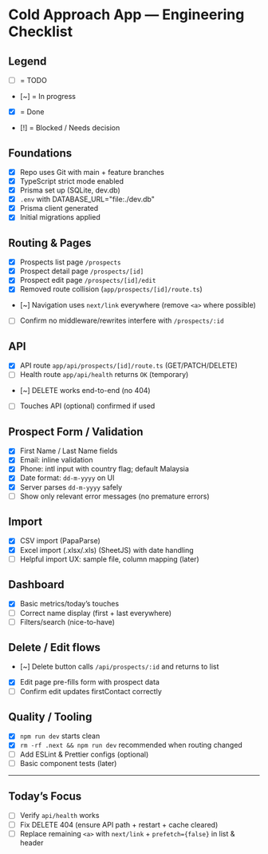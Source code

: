 # Cold Approach App — Engineering Checklist

## Legend
- [ ] = TODO
- [~] = In progress
- [x] = Done
- [!] = Blocked / Needs decision

## Foundations
- [x] Repo uses Git with main + feature branches
- [x] TypeScript strict mode enabled
- [x] Prisma set up (SQLite, dev.db)
- [x] `.env` with DATABASE_URL="file:./dev.db"
- [x] Prisma client generated
- [x] Initial migrations applied

## Routing & Pages
- [x] Prospects list page `/prospects`
- [x] Prospect detail page `/prospects/[id]`
- [x] Prospect edit page `/prospects/[id]/edit`
- [x] Removed route collision (`app/prospects/[id]/route.ts`)
- [~] Navigation uses `next/link` everywhere (remove `<a>` where possible)
- [ ] Confirm no middleware/rewrites interfere with `/prospects/:id`

## API
- [x] API route `app/api/prospects/[id]/route.ts` (GET/PATCH/DELETE)
- [ ] Health route `app/api/health` returns `OK` (temporary)
- [~] DELETE works end-to-end (no 404)
- [ ] Touches API (optional) confirmed if used

## Prospect Form / Validation
- [x] First Name / Last Name fields
- [x] Email: inline validation
- [x] Phone: intl input with country flag; default Malaysia
- [x] Date format: `dd-m-yyyy` on UI
- [x] Server parses `dd-m-yyyy` safely
- [ ] Show only relevant error messages (no premature errors)

## Import
- [x] CSV import (PapaParse)
- [x] Excel import (.xlsx/.xls) (SheetJS) with date handling
- [ ] Helpful import UX: sample file, column mapping (later)

## Dashboard
- [x] Basic metrics/today’s touches
- [ ] Correct name display (first + last everywhere)
- [ ] Filters/search (nice-to-have)

## Delete / Edit flows
- [~] Delete button calls `/api/prospects/:id` and returns to list
- [x] Edit page pre-fills form with prospect data
- [ ] Confirm edit updates firstContact correctly

## Quality / Tooling
- [x] `npm run dev` starts clean
- [x] `rm -rf .next && npm run dev` recommended when routing changed
- [ ] Add ESLint & Prettier configs (optional)
- [ ] Basic component tests (later)

---

## Today’s Focus
- [ ] Verify `api/health` works
- [ ] Fix DELETE 404 (ensure API path + restart + cache cleared)
- [ ] Replace remaining `<a>` with `next/link` + `prefetch={false}` in list & header